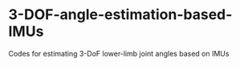 # 3-DOF-angle-estimation-based-IMUs
Codes for estimating 3-DoF lower-limb joint angles based on IMUs
